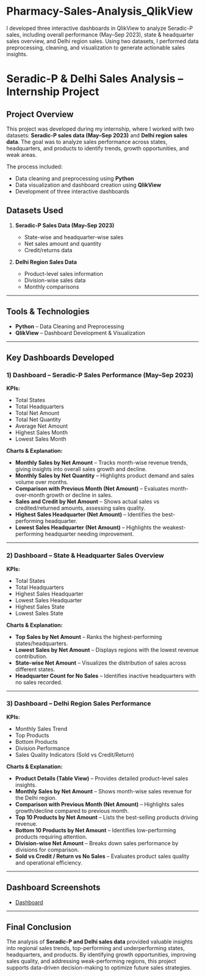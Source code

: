 # Pharmacy-Sales-Analysis_QlikView
I developed three interactive dashboards in QlikView to analyze Seradic-P sales, including overall performance (May–Sep 2023), state &amp; headquarter sales overview, and Delhi region sales. Using two datasets, I performed data preprocessing, cleaning, and visualization to generate actionable sales insights.
# Seradic-P & Delhi Sales Analysis – Internship Project

## Project Overview

This project was developed during my internship, where I worked with two datasets: **Seradic-P sales data (May–Sep 2023)** and **Delhi region sales data**. The goal was to analyze sales performance across states, headquarters, and products to identify trends, growth opportunities, and weak areas.

The process included:

* Data cleaning and preprocessing using **Python**
* Data visualization and dashboard creation using **QlikView**
* Development of three interactive dashboards


## Datasets Used

1. **Seradic-P Sales Data (May–Sep 2023)**

   * State-wise and headquarter-wise sales
   * Net sales amount and quantity
   * Credit/returns data

2. **Delhi Region Sales Data**

   * Product-level sales information
   * Division-wise sales data
   * Monthly comparisons

---

## Tools & Technologies

* **Python** – Data Cleaning and Preprocessing
* **QlikView** – Dashboard Development & Visualization

---

##  Key Dashboards Developed

### 1️) Dashboard – **Seradic-P Sales Performance (May–Sep 2023)**

**KPIs:**

* Total States
* Total Headquarters
* Total Net Amount
* Total Net Quantity
* Average Net Amount
* Highest Sales Month
* Lowest Sales Month

**Charts & Explanation:**

* **Monthly Sales by Net Amount** – Tracks month-wise revenue trends, giving insights into overall sales growth and decline.
* **Monthly Sales by Net Quantity** – Highlights product demand and sales volume over months.
* **Comparison with Previous Month (Net Amount)** – Evaluates month-over-month growth or decline in sales.
* **Sales and Credit by Net Amount** – Shows actual sales vs credited/returned amounts, assessing sales quality.
* **Highest Sales Headquarter (Net Amount)** – Identifies the best-performing headquarter.
* **Lowest Sales Headquarter (Net Amount)** – Highlights the weakest-performing headquarter needing improvement.

---

### 2) Dashboard – **State & Headquarter Sales Overview**

**KPIs:**

* Total States
* Total Headquarters
* Highest Sales Headquarter
* Lowest Sales Headquarter
* Highest Sales State
* Lowest Sales State

**Charts & Explanation:**

* **Top Sales by Net Amount** – Ranks the highest-performing states/headquarters.
* **Lowest Sales by Net Amount** – Displays regions with the lowest revenue contribution.
* **State-wise Net Amount** – Visualizes the distribution of sales across different states.
* **Headquarter Count for No Sales** – Identifies inactive headquarters with no sales recorded.

---

### 3️) Dashboard – **Delhi Region Sales Performance**

**KPIs:**

* Monthly Sales Trend
* Top Products
* Bottom Products
* Division Performance
* Sales Quality Indicators (Sold vs Credit/Return)

**Charts & Explanation:**

* **Product Details (Table View)** – Provides detailed product-level sales insights.
* **Monthly Sales by Net Amount** – Shows month-wise sales revenue for the Delhi region.
* **Comparison with Previous Month (Net Amount)** – Highlights sales growth/decline compared to previous month.
* **Top 10 Products by Net Amount** – Lists the best-selling products driving revenue.
* **Bottom 10 Products by Net Amount** – Identifies low-performing products requiring attention.
* **Division-wise Net Amount** – Breaks down sales performance by divisions for comparison.
* **Sold vs Credit / Return vs No Sales** – Evaluates product sales quality and operational efficiency.

---

## Dashboard Screenshots

- <a href="">Dashboard</a>

---

##  Final Conclusion

The analysis of **Seradic-P and Delhi sales data** provided valuable insights into regional sales trends, top-performing and underperforming states, headquarters, and products. By identifying growth opportunities, improving sales quality, and addressing weak-performing regions, this project supports data-driven decision-making to optimize future sales strategies.
